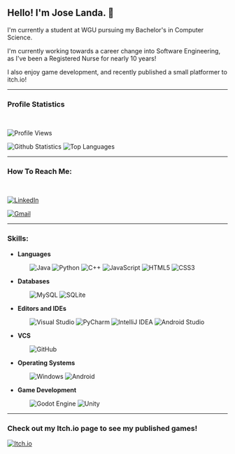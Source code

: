 ## Hello! I'm Jose Landa. 👋

I'm currently a student at WGU pursuing my Bachelor's in Computer Science. 

I'm currently working towards a career change into Software Engineering, as I've been a Registered Nurse for nearly 10 years!

I also enjoy game development, and recently published a small platformer to itch.io!


---
### Profile Statistics
</br>

![Profile Views](https://komarev.com/ghpvc/?username=jose-omar-landa)

![Github Statistics](https://github-readme-stats-drab-delta.vercel.app/api?username=jose-omar-landa&count_private=true&show_icons=true&include_all_commits=true&theme=radical)
![Top Languages](https://github-readme-stats-drab-delta.vercel.app/api/top-langs/?username=jose-omar-landa&hide=TeX&layout=compact&theme=radical)

---

### How To Reach Me:
</br>

[![LinkedIn](https://img.shields.io/badge/linkedin-%230077B5.svg?style=for-the-badge&logo=linkedin&logoColor=white)](https://www.linkedin.com/in/jose-landa-537939129/)

[![Gmail](https://img.shields.io/badge/Gmail-D14836?style=for-the-badge&logo=gmail&logoColor=white)](mailto:jlanda4@wgu.edu)

---
### Skills:

* **Languages**

&nbsp;&nbsp;&nbsp;&nbsp;&nbsp;&nbsp;&nbsp;&nbsp;&nbsp;&nbsp;&nbsp;&nbsp;
![Java](https://img.shields.io/badge/java-%23ED8B00.svg?style=for-the-badge&logo=openjdk&logoColor=white)
![Python](https://img.shields.io/badge/python-3670A0?style=for-the-badge&logo=python&logoColor=ffdd54)
![C++](https://img.shields.io/badge/c++-%2300599C.svg?style=for-the-badge&logo=c%2B%2B&logoColor=white)
![JavaScript](https://img.shields.io/badge/javascript-%23323330.svg?style=for-the-badge&logo=javascript&logoColor=%23F7DF1E)
![HTML5](https://img.shields.io/badge/html5-%23E34F26.svg?style=for-the-badge&logo=html5&logoColor=white)
![CSS3](https://img.shields.io/badge/css3-%231572B6.svg?style=for-the-badge&logo=css3&logoColor=white)


* **Databases**

&nbsp;&nbsp;&nbsp;&nbsp;&nbsp;&nbsp;&nbsp;&nbsp;&nbsp;&nbsp;&nbsp;&nbsp;
![MySQL](https://img.shields.io/badge/mysql-%2300f.svg?style=for-the-badge&logo=mysql&logoColor=white)
![SQLite](https://img.shields.io/badge/sqlite-%2307405e.svg?style=for-the-badge&logo=sqlite&logoColor=white)


* **Editors and IDEs**

&nbsp;&nbsp;&nbsp;&nbsp;&nbsp;&nbsp;&nbsp;&nbsp;&nbsp;&nbsp;&nbsp;&nbsp;
![Visual Studio](https://img.shields.io/badge/Visual%20Studio-5C2D91.svg?style=for-the-badge&logo=visual-studio&logoColor=white)
![PyCharm](https://img.shields.io/badge/-PyCharm-000000?style=for-the-badge&logo=PyCharm)
![IntelliJ IDEA](https://img.shields.io/badge/IntelliJIDEA-000000.svg?style=for-the-badge&logo=intellij-idea&logoColor=white)
![Android Studio](https://img.shields.io/badge/Android%20Studio-3DDC84.svg?style=for-the-badge&logo=android-studio&logoColor=white)

* **VCS**

&nbsp;&nbsp;&nbsp;&nbsp;&nbsp;&nbsp;&nbsp;&nbsp;&nbsp;&nbsp;&nbsp;&nbsp;
![GitHub](https://img.shields.io/badge/-GitHub-181717?style=plastic&logo=github)


* **Operating Systems**

&nbsp;&nbsp;&nbsp;&nbsp;&nbsp;&nbsp;&nbsp;&nbsp;&nbsp;&nbsp;&nbsp;&nbsp;
![Windows](https://img.shields.io/badge/Windows-0078D6?style=for-the-badge&logo=windows&logoColor=white)
![Android](https://img.shields.io/badge/Android-3DDC84?style=for-the-badge&logo=android&logoColor=white)


* **Game Development**

&nbsp;&nbsp;&nbsp;&nbsp;&nbsp;&nbsp;&nbsp;&nbsp;&nbsp;&nbsp;&nbsp;&nbsp;
![Godot Engine](https://img.shields.io/badge/GODOT-%23FFFFFF.svg?style=for-the-badge&logo=godot-engine)
![Unity](https://img.shields.io/badge/unity-%23000000.svg?style=for-the-badge&logo=unity&logoColor=white)


---
### Check out my Itch.io page to see my published games!

[![Itch.io](https://img.shields.io/badge/Itch-%23FF0B34.svg?style=for-the-badge&logo=Itch.io&logoColor=white)](https://thepandalanda.itch.io/)




